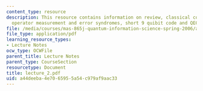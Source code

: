 ```yaml
---
content_type: resource
description: This resource contains information on review, classical coding, Q.coding,
  operator measurement and error syndromes, short 9 quibit code and QEC criteria.
file: /media/courses/mas-865j-quantum-information-science-spring-2006/a44deeba4e7065955a54c979af9aac33_lecture_2.pdf
file_type: application/pdf
learning_resource_types:
- Lecture Notes
ocw_type: OCWFile
parent_title: Lecture Notes
parent_type: CourseSection
resourcetype: Document
title: lecture_2.pdf
uid: a44deeba-4e70-6595-5a54-c979af9aac33
---
```

